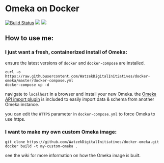 # Omeka on Docker

[![Build Status](https://travis-ci.org/WatzekDigitalInitiatives/docker-omeka.svg?branch=master)](https://travis-ci.org/WatzekDigitalInitiatives/docker-omeka) [![](https://images.microbadger.com/badges/version/watzek/omeka.svg)](http://microbadger.com/images/watzek/omeka "Get your own version badge on microbadger.com") [![](https://images.microbadger.com/badges/image/watzek/omeka.svg)](https://microbadger.com/images/watzek/omeka "Get your own image badge on microbadger.com")

## How to use me:

### I just want a fresh, containerized install of Omeka:

ensure the latest versions of `docker` and `docker-compose` are installed.

```
curl -o https://raw.githubusercontent.com/WatzekDigitalInitiatives/docker-omeka/master/docker-compose.yml
docker-compose up -d
```

navigate to `localhost` in a browser and install your new Omeka. the [Omeka API import plugin](https://omeka.org/add-ons/plugins/omeka-api-import/) is included to easily import data & schema from another Omeka instance.

you can edit the `HTTPS` parameter in `docker-compose.yml` to force Omeka to use https.

### I want to make my own custom Omeka image:

```
git clone https://github.com/WatzekDigitalInitiatives/docker-omeka.git
docker build -t my-custom-omeka .
```

see the wiki for more information on how the Omeka image is built.
